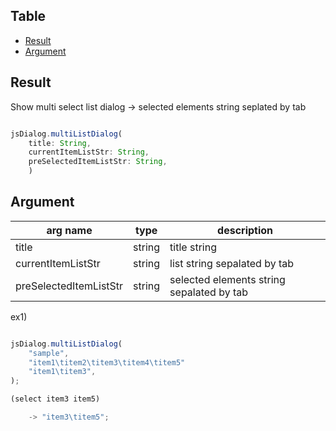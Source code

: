 Table
-----------------
* [Result](#result)
* [Argument](#argument)


## Result

Show multi select list dialog
-> selected elements string seplated by tab 


```js.js

jsDialog.multiListDialog(
	title: String,  
	currentItemListStr: String,  
	preSelectedItemListStr: String,  
    )
```

## Argument

| arg name | type | description |
| -------- | -------- | -------- |
| title | string | title string |
| currentItemListStr | string | list string sepalated by tab |
| preSelectedItemListStr | string | selected elements string sepalated by tab |


ex1)   

```js.js

jsDialog.multiListDialog(
	"sample",  
	"item1\titem2\titem3\titem4\titem5"  
	"item1\titem3",  
);

(select item3 item5)

	-> "item3\titem5";

```

